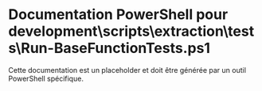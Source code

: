 # Documentation PowerShell pour development\scripts\extraction\tests\Run-BaseFunctionTests.ps1

Cette documentation est un placeholder et doit être générée par un outil PowerShell spécifique.

